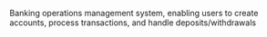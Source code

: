 Banking operations management system, enabling users to create accounts, process transactions, and handle deposits/withdrawals
